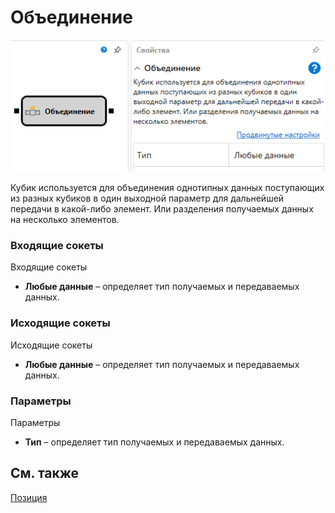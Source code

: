 # Объединение

![Designer Association 00](../../../../../../images/designer_association_00.png)

Кубик используется для объединения однотипных данных поступающих из разных кубиков в один выходной параметр для дальнейшей передачи в какой\-либо элемент. Или разделения получаемых данных на несколько элементов.

### Входящие сокеты

Входящие сокеты

- **Любые данные** – определяет тип получаемых и передаваемых данных.

### Исходящие сокеты

Исходящие сокеты

- **Любые данные** – определяет тип получаемых и передаваемых данных.

### Параметры

Параметры

- **Тип** – определяет тип получаемых и передаваемых данных.

## См. также

[Позиция](position.md)
